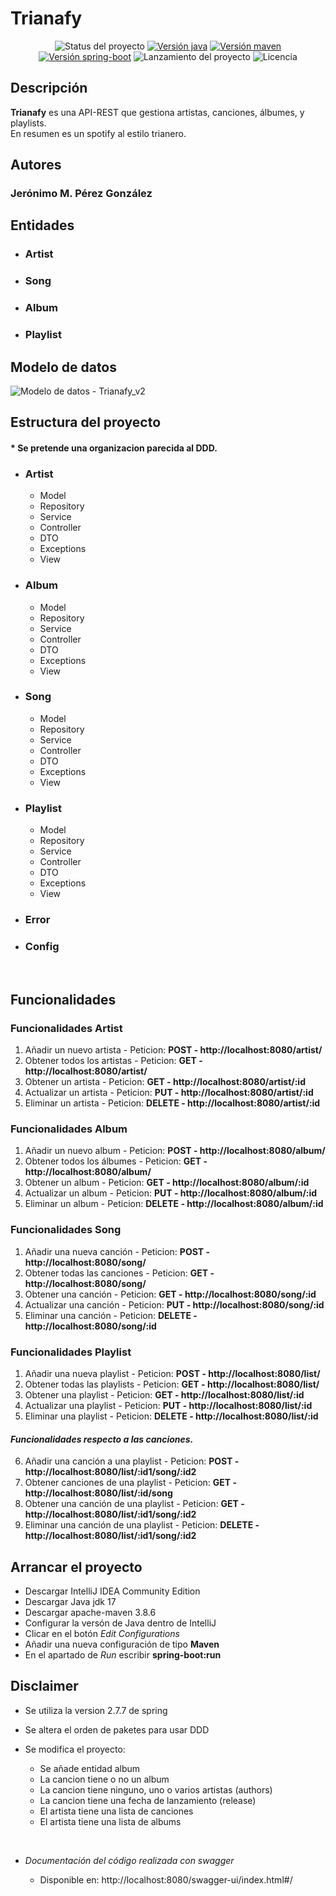 # Trianafy

<p align="center">
  <img src="https://img.shields.io/badge/STATUS-DEVELOP-yellow" alt="Status del proyecto"/>
  <a href="https://www.oracle.com/java/technologies/javase/jdk17-archive-downloads.html"><img src="https://img.shields.io/badge/jdk-v17.0.4.1-blue" alt="Versión java" /></a>
  <a href="https://maven.apache.org/download.cgi"><img src="https://img.shields.io/badge/apache--maven-v3.8.6-blue" alt="Versión maven" /></a>
  <a href="https://spring.io/projects/spring-boot"><img src="https://img.shields.io/badge/spring--boot-v2.7.7-blue" alt="Versión spring-boot" /></a>
  <img src="https://img.shields.io/badge/release%20date-january-yellowgreen" alt="Lanzamiento del proyecto" />
  <img src="https://img.shields.io/badge/license-MIT-brightgreen" alt="Licencia" />
</p>
  

## Descripción
**Trianafy** es una API-REST que gestiona artistas, canciones, álbumes, y playlists.  
En resumen es un spotify al estilo trianero.
## Autores
### Jerónimo M. Pérez González

## Entidades

* ### Artist
* ### Song
* ### Album
* ### Playlist

## Modelo de datos

<p>
    <img src="" alt="Modelo de datos - Trianafy_v2">
</p>

## Estructura del proyecto

#### * Se pretende una organizacion parecida al DDD.

* ### Artist
    - Model
    - Repository
    - Service
    - Controller
    - DTO
    - Exceptions
    - View

* ### Album
    - Model
    - Repository
    - Service
    - Controller
    - DTO
    - Exceptions
    - View

* ### Song
    - Model
    - Repository
    - Service
    - Controller
    - DTO
    - Exceptions
    - View

* ### Playlist
    - Model
    - Repository
    - Service
    - Controller
    - DTO
    - Exceptions
    - View
* ### Error
* ### Config

</br>

## Funcionalidades

### Funcionalidades **Artist**

1. Añadir un nuevo artista - Peticion: **POST - http://localhost:8080/artist/**
2. Obtener todos los artistas - Peticion: **GET - http://localhost:8080/artist/**
3. Obtener un artista - Peticion: **GET - http://localhost:8080/artist/:id**
4. Actualizar un artista - Peticion: **PUT - http://localhost:8080/artist/:id**
5. Eliminar un artista - Peticion: **DELETE - http://localhost:8080/artist/:id**


### Funcionalidades **Album**

1. Añadir un nuevo album - Peticion: **POST - http://localhost:8080/album/**
2. Obtener todos los álbumes - Peticion: **GET - http://localhost:8080/album/**
3. Obtener un album - Peticion: **GET - http://localhost:8080/album/:id**
4. Actualizar un album - Peticion: **PUT - http://localhost:8080/album/:id**
5. Eliminar un album - Peticion: **DELETE - http://localhost:8080/album/:id**

### Funcionalidades **Song**

1. Añadir una nueva canción - Peticion: **POST - http://localhost:8080/song/**
2. Obtener todas las canciones - Peticion: **GET - http://localhost:8080/song/**
3. Obtener una canción - Peticion: **GET - http://localhost:8080/song/:id**
4. Actualizar una canción - Peticion: **PUT - http://localhost:8080/song/:id**
5. Eliminar una canción - Peticion: **DELETE - http://localhost:8080/song/:id**

### Funcionalidades **Playlist**

1. Añadir una nueva playlist - Peticion: **POST - http://localhost:8080/list/**
2. Obtener todas las playlists - Peticion: **GET - http://localhost:8080/list/**
3. Obtener una playlist - Peticion: **GET - http://localhost:8080/list/:id**
4. Actualizar una playlist - Peticion: **PUT - http://localhost:8080/list/:id**
5. Eliminar una playlist - Peticion: **DELETE - http://localhost:8080/list/:id**

#### _Funcionalidades respecto a las canciones._

6. Añadir una canción a una playlist - Peticion: **POST - http://localhost:8080/list/:id1/song/:id2**
7. Obtener canciones de una playlist - Peticion: **GET - http://localhost:8080/list/:id/song**
8. Obtener una canción de una playlist - Peticion: **GET - http://localhost:8080/list/:id1/song/:id2**
9. Eliminar una canción de una playlist - Peticion: **DELETE - http://localhost:8080/list/:id1/song/:id2**


## Arrancar el proyecto

* Descargar IntelliJ IDEA Community Edition
* Descargar Java jdk 17
* Descargar apache-maven 3.8.6
* Configurar la versón de Java dentro de IntelliJ
* Clicar en el botón *Edit Configurations*
* Añadir una nueva configuración de tipo **Maven**
* En el apartado de *Run* escribir **spring-boot:run**

## Disclaimer

- Se utiliza la version 2.7.7 de spring

- Se altera el orden de paketes para usar DDD

- Se modifica el proyecto: 

    * Se añade entidad album
    * La cancion tiene o no un album
    * La cancion tiene ninguno, uno o varios artistas (authors)
    * La cancion tiene una fecha de lanzamiento (release)
    * El artista tiene una lista de canciones
    * El artista tiene una lista de albums

</br>

- _Documentación del código realizada con swagger_

    * Disponible en: http://localhost:8080/swagger-ui/index.html#/